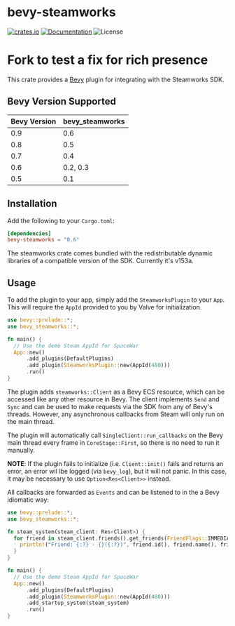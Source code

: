 # bevy-steamworks

[![crates.io](https://img.shields.io/crates/v/bevy-steamworks.svg)](https://crates.io/crates/bevy-steamworks)
[![Documentation](https://docs.rs/bevy-steamworks/badge.svg)](https://docs.rs/bevy-steamworks)
![License](https://img.shields.io/crates/l/bevy-steamworks.svg)

# Fork to test a fix for rich presence

This crate provides a [Bevy](https://bevyengine.org/) plugin for integrating with
the Steamworks SDK.

## Bevy Version Supported
 
|Bevy Version |bevy\_steamworks|
|:------------|:---------------|
|0.9          |0.6             |
|0.8          |0.5             |
|0.7          |0.4             |
|0.6          |0.2, 0.3        |
|0.5          |0.1             |

## Installation
Add the following to your `Cargo.toml`:

```toml
[dependencies]
bevy-steamworks = "0.6"
```

The steamworks crate comes bundled with the redistributable dynamic libraries
of a compatible version of the SDK. Currently it's v153a.

## Usage

To add the plugin to your app, simply add the `SteamworksPlugin` to your
`App`. This will require the `AppId` provided to you by Valve for initialization.

```rust no_run
use bevy::prelude::*;
use bevy_steamworks::*;

fn main() {
  // Use the demo Steam AppId for SpaceWar
  App::new()
      .add_plugins(DefaultPlugins)
      .add_plugin(SteamworksPlugin::new(AppId(480)))
      .run()
}
```

The plugin adds `steamworks::Client` as a Bevy ECS resource, which can be
accessed like any other resource in Bevy. The client implements `Send` and `Sync`
and can be used to make requests via the SDK from any of Bevy's threads. However,
any asynchronous callbacks from Steam will only run on the main thread.

The plugin will automatically call `SingleClient::run_callbacks` on the Bevy
main thread every frame in `CoreStage::First`, so there is no need to run it
manually.

**NOTE**: If the plugin fails to initialize (i.e. `Client::init()` fails and
returns an error, an error wil lbe logged (via `bevy_log`), but it will not
panic. In this case, it may be necessary to use `Option<Res<Client>>` instead.

All callbacks are forwarded as `Events` and can be listened to in the a
Bevy idiomatic way:

```rust no_run
use bevy::prelude::*;
use bevy_steamworks::*;

fn steam_system(steam_client: Res<Client>) {
  for friend in steam_client.friends().get_friends(FriendFlags::IMMEDIATE) {
    println!("Friend: {:?} - {}({:?})", friend.id(), friend.name(), friend.state());
  }
}

fn main() {
  // Use the demo Steam AppId for SpaceWar
  App::new()
      .add_plugins(DefaultPlugins)
      .add_plugin(SteamworksPlugin::new(AppId(480)))
      .add_startup_system(steam_system)
      .run()
}
```

